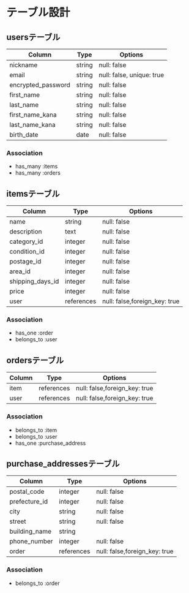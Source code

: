 # テーブル設計

## usersテーブル

| Column             | Type       | Options                        |
| ------------------ | ---------- | ------------------------------ |
| nickname           | string     | null: false                    |
| email              | string     | null: false, unique: true      |
| encrypted_password | string     | null: false                    |
| first_name         | string     | null: false                    |
| last_name          | string     | null: false                    |
| first_name_kana    | string     | null: false                    | カタカナのみ
| last_name_kana     | string     | null: false                    | カタカナのみ
| birth_date         | date       | null: false                    |

### Association

- has_many :items
- has_many :orders


## itemsテーブル

| Column             | Type       | Options                        |
| ------------------ | ---------- | ------------------------------ |
| name               | string     | null: false                    |
| description        | text       | null: false                    |
| category_id        | integer    | null: false                    |
| condition_id       | integer    | null: false                    |
| postage_id         | integer    | null: false                    |
| area_id            | integer    | null: false                    |
| shipping_days_id   | integer    | null: false                    |
| price              | integer    | null: false                    |
| user               | references | null: false,foreign_key: true  |

### Association

- has_one :order
- belongs_to :user


## ordersテーブル

| Column             | Type       | Options                        |
| ------------------ | ---------- | ------------------------------ |
| item               | references | null: false,foreign_key: true  |
| user               | references | null: false,foreign_key: true  |

### Association

- belongs_to :item
- belongs_to :user
- has_one :purchase_address


## purchase_addressesテーブル

| Column             | Type       | Options                        |
| ------------------ | ---------- | ------------------------------ |
| postal_code        | integer    | null: false                    |
| prefecture_id      | integer    | null: false                    |
| city               | string     | null: false                    |
| street             | string     | null: false                    |
| building_name      | string     |                                |
| phone_number       | integer    | null: false                    |
| order              | references | null: false,foreign_key: true  |

### Association

- belongs_to :order